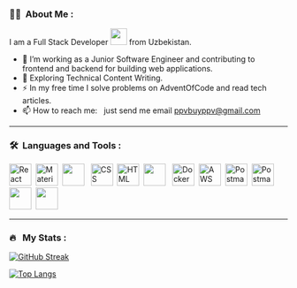 ### 👨‍💻 &nbsp;About Me :

I am a Full Stack Developer <img src="https://media.giphy.com/media/WUlplcMpOCEmTGBtBW/giphy.gif" width="30"> from Uzbekistan.

- 🔭 I’m working as a Junior Software Engineer and contributing to frontend and backend for building web applications.
- 🌱 Exploring Technical Content Writing.
- ⚡ In my free time I solve problems on AdventOfCode and read tech articles.
- 📫 How to reach me: &nbsp; just send me email ppvbuyppv@gmail.com

---

### 🛠 &nbsp;Languages and Tools :

<p>

<img src="https://www.vectorlogo.zone/logos/reactjs/reactjs-icon.svg" title="React" alt="React" width="40" height="40"/>&nbsp;
<img src="https://www.vectorlogo.zone/logos/postgresql/postgresql-icon.svg" title="Material UI" alt="Material UI" width="40" height="40"/>&nbsp;
<img width="40" height="40" src="https://cdn.jsdelivr.net/gh/devicons/devicon/icons/bootstrap/bootstrap-original.svg" />
&nbsp;
<img src="https://www.vectorlogo.zone/logos/w3_css/w3_css-icon.svg"  title="CSS3" alt="CSS" width="40" height="40"/>&nbsp;
<img src="https://www.vectorlogo.zone/logos/w3_html5/w3_html5-icon.svg" title="HTML5" alt="HTML" width="40" height="40"/>&nbsp;
<img width="40" height="40" src="https://cdn.jsdelivr.net/gh/devicons/devicon/icons/javascript/javascript-original.svg" />
&nbsp;
<img src="https://www.vectorlogo.zone/logos/docker/docker-tile.svg" title="Docker"  alt="Docker" width="40" height="40"/>&nbsp;
<img src="https://www.vectorlogo.zone/logos/djangoproject/djangoproject-icon.svg" title="AWS" alt="AWS" width="40" height="40"/>&nbsp;
<img src="https://www.vectorlogo.zone/logos/getpostman/getpostman-icon.svg" title="Postman"  alt="Postman" width="40" height="40"/>&nbsp;
<img src="https://www.vectorlogo.zone/logos/git-scm/git-scm-icon.svg" title="Postman"  alt="Postman" width="40" height="40"/>&nbsp;
<img width="40" height="40" src="https://cdn.jsdelivr.net/gh/devicons/devicon/icons/python/python-original.svg" />&nbsp;
<img width="40" height="40" src="https://cdn.jsdelivr.net/gh/devicons/devicon/icons/github/github-original.svg" />&nbsp;
        
</p>

---

### 🔥 &nbsp; My Stats :
[![GitHub Streak](https://github-readme-streak-stats.herokuapp.com?user=Abrorxon-abi&theme=dark&hide_border=true&card_width=495)](https://git.io/streak-stats)

[![Top Langs](https://github-readme-stats.vercel.app/api/top-langs/?username=Abrorxon-abi&layout=compact&theme=vision-friendly-dark)](https://github.com/anuraghazra/github-readme-stats)

<!-- ---

### ✍️ Blog Posts : 
- [How to Create REST APIs with Java and Spring Boot](https://www.twilio.com/blog/create-rest-apis-java-spring-boot)
- [How to Implement Memoization in React to Improve Performance](https://www.sitepoint.com/implement-memoization-in-react-to-improve-performance/)
- [How to Create an Impressive GitHub Profile README](https://www.sitepoint.com/github-profile-readme/)
   -->
<!---
Abrorxon-abi/Abrorxon-abi is a ✨ special ✨ repository because its `README.md` (this file) appears on your GitHub profile.
You can click the Preview link to take a look at your changes.
--->
